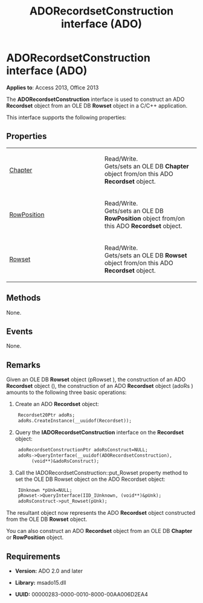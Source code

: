 ﻿---
title: ADORecordsetConstruction interface (ADO)
TOCTitle: ADORecordsetConstruction interface (ADO)
ms:assetid: 2b53aa6e-3b6f-a996-3967-534215fd586c
ms:mtpsurl: https://msdn.microsoft.com/library/JJ249060(v=office.15)
ms:contentKeyID: 48543926
ms.date: 09/18/2015
mtps_version: v=office.15
---

# ADORecordsetConstruction interface (ADO)


**Applies to**: Access 2013, Office 2013

The **ADORecordsetConstruction** interface is used to construct an ADO **Recordset** object from an OLE DB **Rowset** object in a C/C++ application.

This interface supports the following properties:

## Properties

<table>
<colgroup>
<col style="width: 50%" />
<col style="width: 50%" />
</colgroup>
<tbody>
<tr class="odd">
<td><p><a href="chapter-property-ado.md">Chapter</a></p></td>
<td><p>Read/Write.<br />
Gets/sets an OLE DB <strong>Chapter</strong> object from/on this ADO <strong>Recordset</strong> object.</p></td>
</tr>
<tr class="even">
<td><p><a href="rowposition-property-ado.md">RowPosition</a></p></td>
<td><p>Read/Write.<br />
Gets/sets an OLE DB <strong>RowPosition</strong> object from/on this ADO <strong>Recordset</strong> object.</p></td>
</tr>
<tr class="odd">
<td><p><a href="rowset-property-ado.md">Rowset</a></p></td>
<td><p>Read/Write.<br />
Gets/sets an OLE DB <strong>Rowset</strong> object from/on this ADO <strong>Recordset</strong> object.</p></td>
</tr>
</tbody>
</table>


## Methods

None.

## Events

None.

## Remarks

Given an OLE DB **Rowset** object (pRowset ), the construction of an ADO **Recordset** object (), the construction of an ADO **Recordset** object (adoRs ) amounts to the following three basic operations:

1. Create an ADO **Recordset** object:
    
   ```vb
    Recordset20Ptr adoRs;
    adoRs.CreateInstance(__uuidof(Recordset));
   ```
2. Query the **IADORecordsetConstruction** interface on the **Recordset** object:

   ```vb    
    adoRecordsetConstructionPtr adoRsConstruct=NULL;
    adoRs->QueryInterface(__uuidof(ADORecordsetConstruction),
         (void**)&adoRsConstruct);
   ```

3. Call the IADORecordsetConstruction::put\_Rowset property method to set the OLE DB Rowset object on the ADO Recordset object:

   ```vb     
    IUnknown *pUnk=NULL;
    pRowset->QueryInterface(IID_IUnknown, (void**)&pUnk);
    adoRsConstruct->put_Rowset(pUnk);
   ```
The resultant object now represents the ADO **Recordset** object constructed from the OLE DB **Rowset** object.

You can also construct an ADO **Recordset** object from an OLE DB **Chapter** or **RowPosition** object.

## Requirements

- **Version:** ADO 2.0 and later

- **Library:** msado15.dll

- **UUID:** 00000283-0000-0010-8000-00AA006D2EA4

